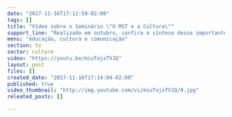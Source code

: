 ```yaml
---
date: "2017-11-16T17:12:59-02:00"
tags: []
title: "Vídeo sobre o Seminário \"O MST e a Cultura\""
support_line: "Realizado em outubro, confira a síntese desse importante espaço. "
menu: "educação, cultura e comunicação"
section: tv
sector: culture
video: "https://youtu.be/miuTojxTVJQ"
layout: post
files: []
created_date: "2017-11-16T17:14:04-02:00"
published: true
video_thumbnail: "http://img.youtube.com/vi/miuTojxTVJQ/0.jpg"
releated_posts: []

---
```

